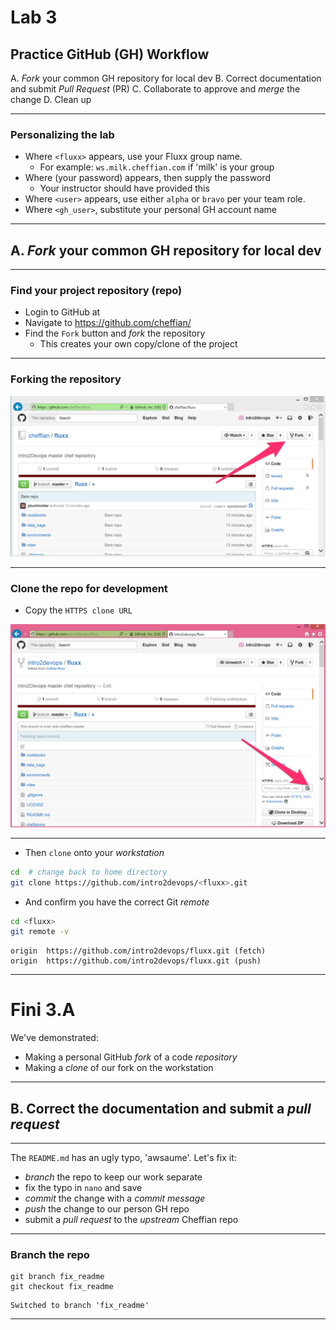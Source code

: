 # Lab 3


## Practice GitHub (GH) Workflow

A. _Fork_ your common GH repository for local dev
B. Correct documentation and submit _Pull Request_ (PR)
C. Collaborate to approve and _merge_ the change
D. Clean up


----

### Personalizing the lab

- Where `<fluxx>` appears, use your Fluxx group name.
  - For example: `ws.milk.cheffian.com` if 'milk' is your group
- Where (your password) appears, then supply the password
  - Your instructor should have provided this
- Where `<user>` appears, use either `alpha` or `bravo` per your team role.
- Where `<gh_user>`, substitute your personal GH account name


---

## A. _Fork_ your common GH repository for local dev

----

### Find your project repository (repo)

- Login to GitHub at
- Navigate to https://github.com/cheffian/<fluxx>
- Find the `Fork` button and _fork_ the repository
  - This creates your own copy/clone of the project

----

### Forking the repository

![lab3_forking](images/lab3_forking.png)

----

### Clone the repo for development

- Copy the `HTTPS clone URL`

![lab3_clone](images/lab3_clone.png)

----

- Then `clone` onto your _workstation_

```bash
cd  # change back to home directory
git clone https://github.com/intro2devops/<fluxx>.git
```

- And confirm you have the correct Git _remote_

```bash
cd <fluxx>
git remote -v
```
```
origin  https://github.com/intro2devops/fluxx.git (fetch)
origin  https://github.com/intro2devops/fluxx.git (push)
```

----

# Fini 3.A

We've demonstrated:
- Making a personal GitHub _fork_ of a code _repository_
- Making a _clone_ of our fork on the workstation

---

## B. Correct the documentation and submit a _pull request_

----

The `README.md` has an ugly typo, 'awsaume'. Let's fix it:

- _branch_ the repo to keep our work separate
- fix the typo in `nano` and save
- _commit_ the change with a _commit message_
- _push_ the change to our person GH repo
- submit a _pull request_ to the _upstream_ Cheffian repo

----

### Branch the repo

```
git branch fix_readme
git checkout fix_readme
```
```
Switched to branch 'fix_readme'
```

----
